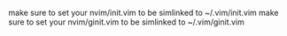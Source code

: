 
make sure to set your nvim/init.vim to be simlinked to ~/.vim/init.vim
make sure to set your nvim/ginit.vim to be simlinked to ~/.vim/ginit.vim
